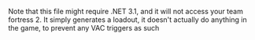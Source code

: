 Note that this file might require .NET 3.1, and it will not access your team fortress 2.
It simply generates a loadout, it doesn't actually do anything in the game, to prevent any VAC triggers as such
